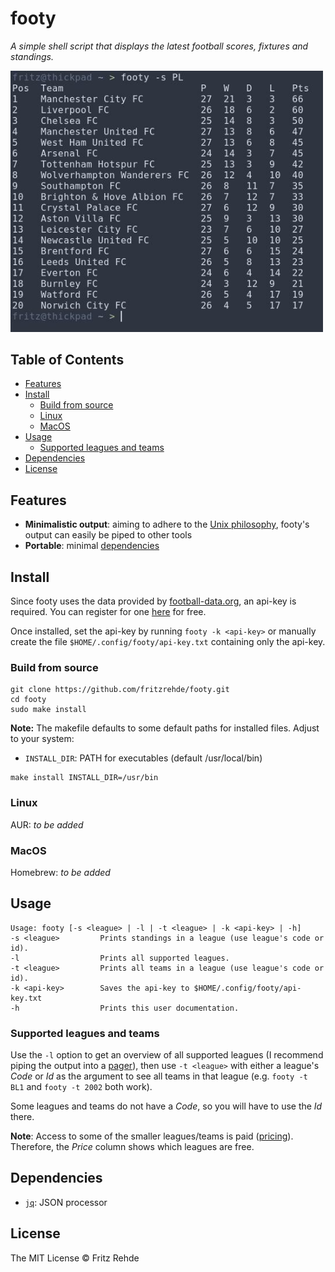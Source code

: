 # footy

<i>A simple shell script that displays the latest football scores, fixtures and standings.</i>

<img src="https://raw.githubusercontent.com/fritzrehde/i/master/footy/footy-preview.jpg" width=500>

## Table of Contents

- [Features](#features)
- [Install](#install)
	- [Build from source](#build-from-source)
	- [Linux](#linux)
	- [MacOS](#macos)
- [Usage](#usage)
	- [Supported leagues and teams](#supported-leagues-and-teams)
- [Dependencies](#dependencies)
- [License](#license)

## Features

- **Minimalistic output**: aiming to adhere to the [Unix philosophy](https://en.wikipedia.org/wiki/Unix_philosophy), footy's output can easily be piped to other tools
- **Portable**: minimal [dependencies](#dependencies)

## Install

Since footy uses the data provided by [football-data.org](https://www.football-data.org/), an api-key is required.
You can register for one [here](https://www.football-data.org/client/register) for free.

Once installed, set the api-key by running `footy -k <api-key>` or manually create the file `$HOME/.config/footy/api-key.txt` containing only the api-key.  

### Build from source
```shell
git clone https://github.com/fritzrehde/footy.git
cd footy
sudo make install
```

**Note:** The makefile defaults to some default paths for installed files. Adjust to your system:

- `INSTALL_DIR`: PATH for executables (default /usr/local/bin)

```shell
make install INSTALL_DIR=/usr/bin
```

### Linux
AUR: *to be added*

### MacOS
Homebrew: *to be added*


## Usage
```text
Usage: footy [-s <league> | -l | -t <league> | -k <api-key> | -h]
-s <league>         Prints standings in a league (use league's code or id).
-l                  Prints all supported leagues.
-t <league>         Prints all teams in a league (use league's code or id).
-k <api-key>        Saves the api-key to $HOME/.config/footy/api-key.txt
-h                  Prints this user documentation.
```

### Supported leagues and teams
Use the `-l` option to get an overview of all supported leagues (I recommend piping the output into a [pager](https://man7.org/linux/man-pages/man1/less.1.html)), then use `-t <league>` with either a league's *Code* or *Id* as the argument to see all teams in that league (e.g. `footy -t BL1` and `footy -t 2002` both work).

Some leagues and teams do not have a *Code*, so you will have to use the *Id* there.

**Note**: Access to some of the smaller leagues/teams is paid ([pricing](https://www.football-data.org/coverage)). Therefore, the *Price* column shows which leagues are free.

## Dependencies

- [`jq`](https://stedolan.github.io/jq/): JSON processor  

## License

The MIT License © Fritz Rehde
